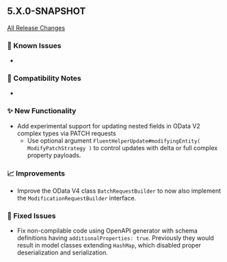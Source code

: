 ## 5.X.0-SNAPSHOT

[All Release Changes](https://github.com/SAP/cloud-sdk-java/releases)

### 🚧 Known Issues

- 

### 🔧 Compatibility Notes

- 

### ✨ New Functionality

- Add experimental support for updating nested fields in OData V2 complex types via PATCH requests
  - Use optional argument `FluentHelperUpdate#modifyingEntity( ModifyPatchStrategy )` to control updates with delta or full complex property payloads.

### 📈 Improvements

- Improve the OData V4 class `BatchRequestBuilder` to now also implement the `ModificationRequestBuilder` interface. 

### 🐛 Fixed Issues

- Fix non-compilable code using OpenAPI generator with schema definitions having `additionalProperties: true`.
  Previously they would result in model classes extending `HashMap`, which disabled proper deserialization and serialization.

